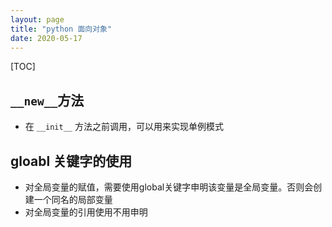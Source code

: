```yaml
---
layout: page
title: "python 面向对象"
date: 2020-05-17
---
```

[TOC]


## `__new__`方法
- 在 `__init__` 方法之前调用，可以用来实现单例模式

## gloabl 关键字的使用
- 对全局变量的赋值，需要使用global关键字申明该变量是全局变量。否则会创建一个同名的局部变量
- 对全局变量的引用使用不用申明
